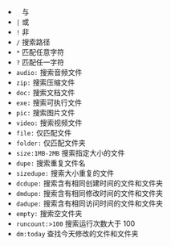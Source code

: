 - ` ` 与
- `|` 或
- `!` 非
- `/` 搜索路径
- `*` 匹配任意字符
- `?` 匹配任一字符
- `audio:` 搜索音频文件
- `zip:` 搜索压缩文件
- `doc:` 搜索文档文件
- `exe:` 搜索可执行文件
- `pic:` 搜索图片文件
- `video:` 搜索视频文件
- `file:` 仅匹配文件
- `folder:` 仅匹配文件夹
- `size:1MB-2MB` 搜索指定大小的文件
- `dupe:` 搜索重复文件名
- `sizedupe:` 搜索大小重复的文件
- `dcdupe:` 搜索含有相同创建时间的文件和文件夹
- `dmdupe:` 搜索含有相同修改时间的文件和文件夹
- `dadupe:` 搜索含有相同访问时间的文件和文件夹
- `empty:` 搜索空文件夹
- `runcount:>100` 搜索运行次数大于 100
- `dm:today` 查找今天修改的文件和文件夹
